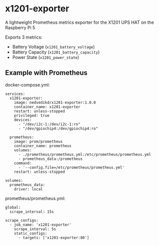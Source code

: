 # x1201-exporter

A lightweight Prometheus metrics exporter for the X1201 UPS HAT on the Raspberry Pi 5

Exports 3 metrics:
 - Battery Voltage (`x1201_battery_voltage`)
 - Battery Capacity (`x1201_battery_capacity`)
 - Power State (`x1201_power_state`)


## Example with Prometheus

docker-compose.yml:
```
services:
  x1201-exporter:
    image: nedvedikd/x1201-exporter:1.0.0
    container_name: x1201-exporter
    restart: unless-stopped
    privileged: true
    devices:
      - "/dev/i2c-1:/dev/i2c-1:ro"
      - "/dev/gpiochip4:/dev/gpiochip4:ro"

  prometheus:
    image: prom/prometheus
    container_name: prometheus
    volumes:
      - ./prometheus/prometheus.yml:/etc/prometheus/prometheus.yml
      - prometheus_data:/prometheus
    command:
      - '--config.file=/etc/prometheus/prometheus.yml'
    restart: unless-stopped

volumes:
  prometheus_data:
    driver: local
```

prometheus/prometheus.yml:
```
global:
  scrape_interval: 15s

scrape_configs:
  - job_name: 'x1201-exporter'
    scrape_interval: 5s
    static_configs:
      - targets: ['x1201-exporter:80']
```

